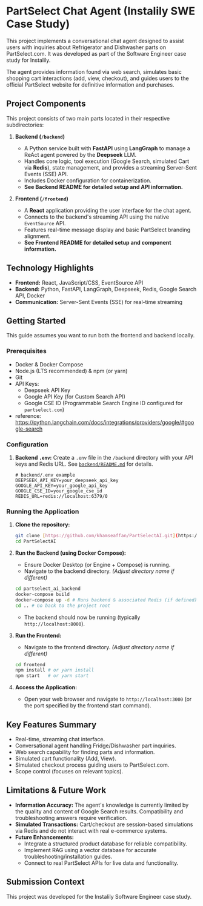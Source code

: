 # PartSelect Chat Agent (Instalily SWE Case Study)

This project implements a conversational chat agent designed to assist users with inquiries about Refrigerator and Dishwasher parts on PartSelect.com. It was developed as part of the Software Engineer case study for Instalily.

The agent provides information found via web search, simulates basic shopping cart interactions (add, view, checkout), and guides users to the official PartSelect website for definitive information and purchases.

## Project Components

This project consists of two main parts located in their respective subdirectories:

1.  **Backend (`/backend`)**
    * A Python service built with **FastAPI** using **LangGraph** to manage a ReAct agent powered by the **Deepseek** LLM.
    * Handles core logic, tool execution (Google Search, simulated Cart via **Redis**), state management, and provides a streaming Server-Sent Events (SSE) API.
    * Includes Docker configuration for containerization.
    * **See Backend README  for detailed setup and API information.**

2.  **Frontend (`/frontend`)**
    * A **React** application providing the user interface for the chat agent.
    * Connects to the backend's streaming API using the native `EventSource` API.
    * Features real-time message display and basic PartSelect branding alignment.
    * **See Frontend README for detailed setup and component information.**

## Technology Highlights

* **Frontend:** React, JavaScript/CSS, EventSource API
* **Backend:** Python, FastAPI, LangGraph, Deepseek, Redis, Google Search API, Docker
* **Communication:** Server-Sent Events (SSE) for real-time streaming

## Getting Started

This guide assumes you want to run both the frontend and backend locally.

### Prerequisites

* Docker & Docker Compose
* Node.js (LTS recommended) & npm (or yarn)
* Git
* API Keys:
    * Deepseek API Key
    * Google API Key (for Custom Search API)
    * Google CSE ID (Programmable Search Engine ID configured for `partselect.com`)
* reference: https://python.langchain.com/docs/integrations/providers/google/#google-search

### Configuration

1.  **Backend `.env`:** Create a `.env` file in the `/backend` directory with your API keys and Redis URL. See [`backend/README.md`](./backend/README.md) for details.
    ```dotenv
    # backend/.env example
    DEEPSEEK_API_KEY=your_deepseek_api_key
    GOOGLE_API_KEY=your_google_api_key
    GOOGLE_CSE_ID=your_google_cse_id
    REDIS_URL=redis://localhost:6379/0
    ```

### Running the Application

1.  **Clone the repository:**
    ```bash
    git clone [https://github.com/khamseaffan/PartSelectAI.git](https://github.com/khamseaffan/PartSelectAI.git)
    cd PartSelectAI
    ```

2.  **Run the Backend (using Docker Compose):**
    * Ensure Docker Desktop (or Engine + Compose) is running.
    * Navigate to the backend directory. *(Adjust directory name if different)*
    ```bash
    cd partselect_ai_backend
    docker-compose build
    docker-compose up -d # Runs backend & associated Redis (if defined)
    cd .. # Go back to the project root
    ```
    * The backend should now be running (typically `http://localhost:8000`).

3.  **Run the Frontend:**
    * Navigate to the frontend directory. *(Adjust directory name if different)*
    ```bash
    cd frontend
    npm install # or yarn install
    npm start   # or yarn start
    ```

4.  **Access the Application:**
    * Open your web browser and navigate to `http://localhost:3000` (or the port specified by the frontend start command).


## Key Features Summary

* Real-time, streaming chat interface.
* Conversational agent handling Fridge/Dishwasher part inquiries.
* Web search capability for finding parts and information.
* Simulated cart functionality (Add, View).
* Simulated checkout process guiding users to PartSelect.com.
* Scope control (focuses on relevant topics).

## Limitations & Future Work

* **Information Accuracy:** The agent's knowledge is currently limited by the quality and content of Google Search results. Compatibility and troubleshooting answers require verification.
* **Simulated Transactions:** Cart/checkout are session-based simulations via Redis and do not interact with real e-commerce systems.
* **Future Enhancements:**
    * Integrate a structured product database for reliable compatibility.
    * Implement RAG using a vector database for accurate troubleshooting/installation guides.
    * Connect to real PartSelect APIs for live data and functionality.

## Submission Context

This project was developed for the Instalily Software Engineer case study.
